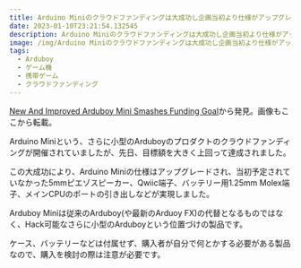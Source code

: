```yaml
---
title: Arduino Miniのクラウドファンディングは大成功し企画当初より仕様がアップグレードされた
date: 2023-01-10T23:21:54.132545
description: Arduino Miniのクラウドファンディングは大成功し企画当初より仕様がアップグレードされました。
image: /img/Arduino Miniのクラウドファンディングは大成功し企画当初より仕様がアップグレードされた.jpg
tags:
  - Arduboy
  - ゲーム機
  - 携帯ゲーム
  - クラウドファンディング
---
```

[New And Improved Arduboy Mini Smashes Funding Goal](https://hackaday.com/2023/01/05/new-and-improved-arduboy-mini-smashes-funding-goal/)から発見。画像もここから転載。

Arduino Miniという、さらに小型のArduboyのプロダクトのクラウドファンディングが開催されていましたが、先日、目標額を大きく上回って達成されました。

この大成功により、Arduino Miniの仕様はアップグレードされ、当初予定されていなかった5mmピエゾスピーカー、Qwiic端子、バッテリー用1.25mm Molex端子、メインCPUのポートの引き出しなどが実現しました。

Arduboy Miniは従来のArduboy(や最新のArduoy FX)の代替となるものではなく、Hack可能なさらに小型のArduboyという位置づけの製品です。

ケース、バッテリーなどは付属せず、購入者が自分で何とかする必要がある製品なので、購入を検討の際は注意が必要です。



